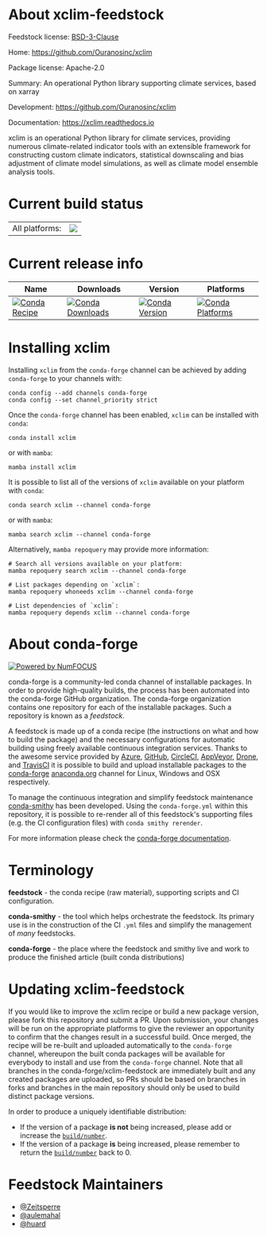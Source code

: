 About xclim-feedstock
=====================

Feedstock license: [BSD-3-Clause](https://github.com/conda-forge/xclim-feedstock/blob/main/LICENSE.txt)

Home: https://github.com/Ouranosinc/xclim

Package license: Apache-2.0

Summary: An operational Python library supporting climate services, based on xarray

Development: https://github.com/Ouranosinc/xclim

Documentation: https://xclim.readthedocs.io

xclim is an operational Python library for climate services, providing numerous
climate-related indicator tools with an extensible framework for constructing custom
climate indicators, statistical downscaling and bias adjustment of climate model
simulations, as well as climate model ensemble analysis tools.


Current build status
====================


<table><tr><td>All platforms:</td>
    <td>
      <a href="https://dev.azure.com/conda-forge/feedstock-builds/_build/latest?definitionId=6866&branchName=main">
        <img src="https://dev.azure.com/conda-forge/feedstock-builds/_apis/build/status/xclim-feedstock?branchName=main">
      </a>
    </td>
  </tr>
</table>

Current release info
====================

| Name | Downloads | Version | Platforms |
| --- | --- | --- | --- |
| [![Conda Recipe](https://img.shields.io/badge/recipe-xclim-green.svg)](https://anaconda.org/conda-forge/xclim) | [![Conda Downloads](https://img.shields.io/conda/dn/conda-forge/xclim.svg)](https://anaconda.org/conda-forge/xclim) | [![Conda Version](https://img.shields.io/conda/vn/conda-forge/xclim.svg)](https://anaconda.org/conda-forge/xclim) | [![Conda Platforms](https://img.shields.io/conda/pn/conda-forge/xclim.svg)](https://anaconda.org/conda-forge/xclim) |

Installing xclim
================

Installing `xclim` from the `conda-forge` channel can be achieved by adding `conda-forge` to your channels with:

```
conda config --add channels conda-forge
conda config --set channel_priority strict
```

Once the `conda-forge` channel has been enabled, `xclim` can be installed with `conda`:

```
conda install xclim
```

or with `mamba`:

```
mamba install xclim
```

It is possible to list all of the versions of `xclim` available on your platform with `conda`:

```
conda search xclim --channel conda-forge
```

or with `mamba`:

```
mamba search xclim --channel conda-forge
```

Alternatively, `mamba repoquery` may provide more information:

```
# Search all versions available on your platform:
mamba repoquery search xclim --channel conda-forge

# List packages depending on `xclim`:
mamba repoquery whoneeds xclim --channel conda-forge

# List dependencies of `xclim`:
mamba repoquery depends xclim --channel conda-forge
```


About conda-forge
=================

[![Powered by
NumFOCUS](https://img.shields.io/badge/powered%20by-NumFOCUS-orange.svg?style=flat&colorA=E1523D&colorB=007D8A)](https://numfocus.org)

conda-forge is a community-led conda channel of installable packages.
In order to provide high-quality builds, the process has been automated into the
conda-forge GitHub organization. The conda-forge organization contains one repository
for each of the installable packages. Such a repository is known as a *feedstock*.

A feedstock is made up of a conda recipe (the instructions on what and how to build
the package) and the necessary configurations for automatic building using freely
available continuous integration services. Thanks to the awesome service provided by
[Azure](https://azure.microsoft.com/en-us/services/devops/), [GitHub](https://github.com/),
[CircleCI](https://circleci.com/), [AppVeyor](https://www.appveyor.com/),
[Drone](https://cloud.drone.io/welcome), and [TravisCI](https://travis-ci.com/)
it is possible to build and upload installable packages to the
[conda-forge](https://anaconda.org/conda-forge) [anaconda.org](https://anaconda.org/)
channel for Linux, Windows and OSX respectively.

To manage the continuous integration and simplify feedstock maintenance
[conda-smithy](https://github.com/conda-forge/conda-smithy) has been developed.
Using the ``conda-forge.yml`` within this repository, it is possible to re-render all of
this feedstock's supporting files (e.g. the CI configuration files) with ``conda smithy rerender``.

For more information please check the [conda-forge documentation](https://conda-forge.org/docs/).

Terminology
===========

**feedstock** - the conda recipe (raw material), supporting scripts and CI configuration.

**conda-smithy** - the tool which helps orchestrate the feedstock.
                   Its primary use is in the construction of the CI ``.yml`` files
                   and simplify the management of *many* feedstocks.

**conda-forge** - the place where the feedstock and smithy live and work to
                  produce the finished article (built conda distributions)


Updating xclim-feedstock
========================

If you would like to improve the xclim recipe or build a new
package version, please fork this repository and submit a PR. Upon submission,
your changes will be run on the appropriate platforms to give the reviewer an
opportunity to confirm that the changes result in a successful build. Once
merged, the recipe will be re-built and uploaded automatically to the
`conda-forge` channel, whereupon the built conda packages will be available for
everybody to install and use from the `conda-forge` channel.
Note that all branches in the conda-forge/xclim-feedstock are
immediately built and any created packages are uploaded, so PRs should be based
on branches in forks and branches in the main repository should only be used to
build distinct package versions.

In order to produce a uniquely identifiable distribution:
 * If the version of a package **is not** being increased, please add or increase
   the [``build/number``](https://docs.conda.io/projects/conda-build/en/latest/resources/define-metadata.html#build-number-and-string).
 * If the version of a package **is** being increased, please remember to return
   the [``build/number``](https://docs.conda.io/projects/conda-build/en/latest/resources/define-metadata.html#build-number-and-string)
   back to 0.

Feedstock Maintainers
=====================

* [@Zeitsperre](https://github.com/Zeitsperre/)
* [@aulemahal](https://github.com/aulemahal/)
* [@huard](https://github.com/huard/)


<!-- dummy commit to enable rerendering -->

